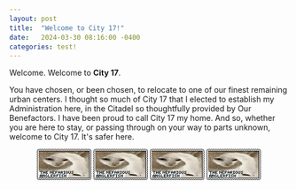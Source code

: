 ```yaml
---
layout: post
title:  "Welcome to City 17!"
date:   2024-03-30 08:16:00 -0400
categories: test!
---
```


Welcome. Welcome to **City 17**.



You have chosen, or been chosen, to relocate to one of our finest remaining urban centers. I thought so much of City 17 that I elected to establish my Administration here, in the Citadel so thoughtfully provided by Our Benefactors. 
I have been proud to call City 17 my home. And so, whether you are here to stay, or passing through on your way to parts unknown, welcome to City 17. It's safer here.
<br>
<center> <img src="/assets/images/fish.gif">	<img src="/assets/images/fish.gif">	<img src="/assets/images/fish.gif">	<img src="/assets/images/fish.gif"> </center>
